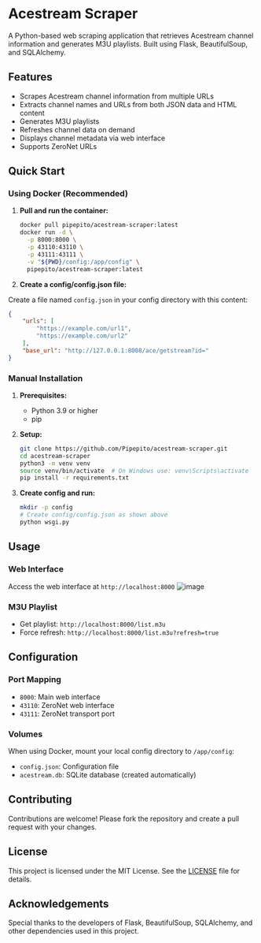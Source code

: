 # Acestream Scraper

A Python-based web scraping application that retrieves Acestream channel information and generates M3U playlists. Built using Flask, BeautifulSoup, and SQLAlchemy.

## Features

- Scrapes Acestream channel information from multiple URLs
- Extracts channel names and URLs from both JSON data and HTML content
- Generates M3U playlists
- Refreshes channel data on demand
- Displays channel metadata via web interface
- Supports ZeroNet URLs

## Quick Start

### Using Docker (Recommended)

1. **Pull and run the container:**
   ```bash
   docker pull pipepito/acestream-scraper:latest
   docker run -d \
     -p 8000:8000 \
     -p 43110:43110 \
     -p 43111:43111 \
     -v "${PWD}/config:/app/config" \
     pipepito/acestream-scraper:latest

2. **Create a config/config.json file:**

Create a file named `config.json` in your config directory with this content:

```json
{
    "urls": [
        "https://example.com/url1",
        "https://example.com/url2"
    ],
    "base_url": "http://127.0.0.1:8008/ace/getstream?id="
}
```

### Manual Installation

1. **Prerequisites:**
   - Python 3.9 or higher
   - pip

2. **Setup:**
   ```bash
   git clone https://github.com/Pipepito/acestream-scraper.git
   cd acestream-scraper
   python3 -m venv venv
   source venv/bin/activate  # On Windows use: venv\Scripts\activate
   pip install -r requirements.txt

3. **Create config and run:**
   ```bash
   mkdir -p config
   # Create config/config.json as shown above
   python wsgi.py
   ```
## Usage

### Web Interface
Access the web interface at `http://localhost:8000`
![image](https://github.com/user-attachments/assets/f87abf52-bb32-42f1-97e9-b7ca84e6a24c)

### M3U Playlist
- Get playlist: `http://localhost:8000/list.m3u`
- Force refresh: `http://localhost:8000/list.m3u?refresh=true`

## Configuration

### Port Mapping
- `8000`: Main web interface
- `43110`: ZeroNet web interface
- `43111`: ZeroNet transport port

### Volumes
When using Docker, mount your local config directory to `/app/config`:
- `config.json`: Configuration file
- `acestream.db`: SQLite database (created automatically)

## Contributing

Contributions are welcome! Please fork the repository and create a pull request with your changes.

## License

This project is licensed under the MIT License. See the [LICENSE](LICENSE) file for details.

## Acknowledgements

Special thanks to the developers of Flask, BeautifulSoup, SQLAlchemy, and other dependencies used in this project.
